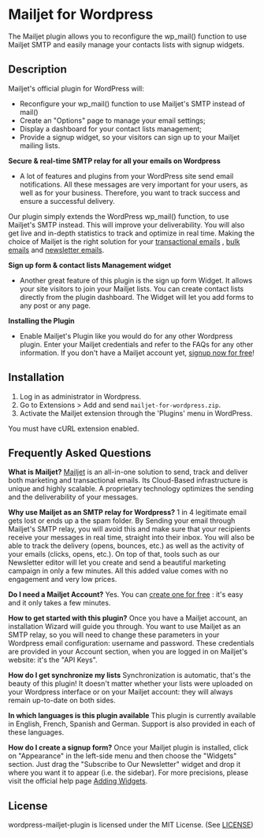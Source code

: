 Mailjet for Wordpress
=====================

The Mailjet plugin allows you to reconfigure the wp_mail() function to use Mailjet SMTP and easily manage your contacts lists with signup widgets.


Description
-----------

Mailjet's official plugin for WordPress will:

- Reconfigure your wp_mail() function to use Mailjet's SMTP instead of mail() 
- Create an "Options" page to manage your email settings; 
- Display a dashboard for your contact lists management;
- Provide a signup widget, so your visitors can sign up to your Mailjet mailing lists.


**Secure & real-time SMTP relay for all your emails on Wordpress**
- A lot of features and plugins from your WordPress site send email notifications. All these messages are very important for your users, as well as for your business. Therefore, you want to track success and ensure a successful delivery. 

Our plugin simply extends the WordPress wp_mail() function, to use Mailjet's SMTP instead. This will improve your deliverability. You will also get live and in-depth statistics to track and optimize in real time. Making the choice of Mailjet is the right solution for your [transactional emails](http://www.mailjet.com/features/transactional-email.html) , [bulk emails](http://www.mailjet.com/features/bulk-email.html) and [newsletter emails](https://www.mailjet.com/features/newsletter-service.html).

**Sign up form & contact lists Management widget**
-  Another great feature of this plugin is the sign up form Widget. It allows your site visitors to join your Mailjet lists. You can create contact lists directly from the plugin dashboard. The Widget will let you add forms to any post or any page.

**Installing the Plugin**
-  Enable Mailjet's Plugin like you would do for any other Wordpress plugin. Enter your Mailjet credentials and refer to the FAQs for any other information. If you don't have a Mailjet account yet, [signup now for free](http://www.mailjet.com/signup)!


Installation
------------

1. Log in as administrator in Wordpress.
2. Go to Extensions > Add and send `mailjet-for-wordpress.zip`.
3. Activate the Mailjet extension through the 'Plugins' menu in WordPress.

You must have cURL extension enabled.


Frequently Asked Questions
--------------------------

**What is Mailjet?**
[Mailjet](http://www.mailjet.com) is an all-in-one solution to send, track and deliver both marketing and transactional emails. Its Cloud-Based infrastructure is unique and highly scalable. A proprietary technology optimizes the sending and the deliverability of your messages. 

**Why use Mailjet as an SMTP relay for Wordpress?**
1 in 4 legitimate email gets lost or ends up a the spam folder. By Sending your email through Mailjet's SMTP relay, you will avoid this and make sure that your recipients receive your messages in real time, straight into their inbox. You will also be able to track the delivery (opens, bounces, etc.) as well as the activity of your emails (clicks, opens, etc.). On top of that, tools such as our Newsletter editor will let you create and send a beautiful marketing campaign in only a few minutes. All this added value comes with no engagement and very low prices.  

**Do I need a Mailjet Account?**
Yes. You can [create one for free](http://www.mailjet.com/signup) : it's easy and it only takes a few minutes. 

**How to get started with this plugin?**
Once you have a Mailjet account, an installation Wizard will guide you through. You want to use Mailjet as an SMTP relay, so you will need to change these parameters in your Wordpress email configuration: username and password. These credentials are provided in your Account section, when you are logged in on Mailjet's website: it's the "API Keys".

**How do I get synchronize my lists**
Synchronization is automatic, that's the beauty of this plugin! It doesn't matter whether your lists were uploaded on your Wordpress interface or on your Mailjet account: they will always remain up-to-date on both sides. 

**In which languages is this plugin available**
This plugin is currently available in English, French, Spanish and German. Support is also provided in each of these languages. 

**How do I create a signup form?**
Once your Mailjet plugin is installed, click on "Appearance" in the left-side menu  and then choose the "Widgets" section. Just drag  the "Subscribe to Our Newsletter" widget and drop it where you want it to appear (i.e. the sidebar). For more precisions, please visit the official help page [Adding Widgets](http://en.support.wordpress.com/widgets/#adding-widgets).


License
-------

wordpress-mailjet-plugin is licensed under the MIT License. (See [LICENSE](LICENSE.md))
